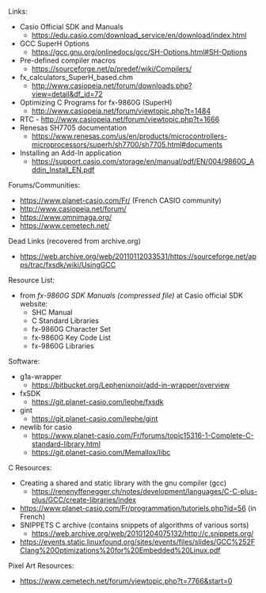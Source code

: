 Links:
  - Casio Official SDK and Manuals
    - https://edu.casio.com/download_service/en/download/index.html
  - GCC SuperH Options
    - https://gcc.gnu.org/onlinedocs/gcc/SH-Options.html#SH-Options
  - Pre-defined compiler macros
    - https://sourceforge.net/p/predef/wiki/Compilers/
  - fx_calculators_SuperH_based.chm
    - http://www.casiopeia.net/forum/downloads.php?view=detail&df_id=72
  - Optimizing C Programs for fx-9860G (SuperH)
    - http://www.casiopeia.net/forum/viewtopic.php?t=1484
  - RTC - http://www.casiopeia.net/forum/viewtopic.php?t=1666
  - Renesas SH7705 documentation
    - https://www.renesas.com/us/en/products/microcontrollers-microprocessors/superh/sh7700/sh7705.html#documents
  - Installing an Add-In application
    - https://support.casio.com/storage/en/manual/pdf/EN/004/9860G_Addin_Install_EN.pdf

Forums/Communities:
  - https://www.planet-casio.com/Fr/ (French CASIO community)
  - http://www.casiopeia.net/forum/
  - https://www.omnimaga.org/
  - https://www.cemetech.net/

Dead Links (recovered from archive.org)
  - https://web.archive.org/web/20110112033531/https://sourceforge.net/apps/trac/fxsdk/wiki/UsingGCC

Resource List:
  - from *fx-9860G SDK Manuals (compressed file)* at Casio official SDK website:
    - SHC Manual
    - C Standard Libraries
    - fx-9860G Character Set
    - fx-9860G Key Code List
    - fx-9860G Libraries

Software:
  - g1a-wrapper
    - https://bitbucket.org/Lephenixnoir/add-in-wrapper/overview
  - fxSDK
    - https://git.planet-casio.com/lephe/fxsdk
  - gint
    - https://git.planet-casio.com/lephe/gint
  - newlib for casio
    - https://www.planet-casio.com/Fr/forums/topic15316-1-Complete-C-standard-library.html
    - https://git.planet-casio.com/Memallox/libc

C Resources:
  - Creating a shared and static library with the gnu compiler (gcc)
    - https://renenyffenegger.ch/notes/development/languages/C-C-plus-plus/GCC/create-libraries/index
  - https://www.planet-casio.com/Fr/programmation/tutoriels.php?id=56 (in French)
  - SNIPPETS C archive (contains snippets of algorithms of various sorts)
    - https://web.archive.org/web/20101204075132/http://c.snippets.org/
  - https://events.static.linuxfound.org/sites/events/files/slides/GCC%252FClang%20Optimizations%20for%20Embedded%20Linux.pdf

Pixel Art Resources:
  - https://www.cemetech.net/forum/viewtopic.php?t=7766&start=0
